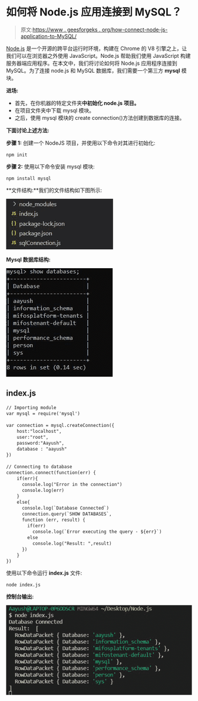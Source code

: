 # 如何将 Node.js 应用连接到 MySQL？

> 原文:[https://www . geesforgeks . org/how-connect-node-js-application-to-MySQL/](https://www.geeksforgeeks.org/how-to-connect-node-js-application-to-mysql/)

[Node.js](https://www.geeksforgeeks.org/nodejs-tutorials/) 是一个开源的跨平台运行时环境，构建在 Chrome 的 V8 引擎之上，让我们可以在浏览器之外使用 JavaScript。Node.js 帮助我们使用 JavaScript 构建服务器端应用程序。在本文中，我们将讨论如何将 Node.js 应用程序连接到 MySQL。为了连接 node.js 和 MySQL 数据库，我们需要一个第三方 **mysql** 模块。

**进场:**

*   首先，在你机器的特定文件夹**中初始化 node.js 项目。**
*   在项目文件夹中下载 mysql 模块。
*   之后，使用 mysql 模块的 create connection()方法创建到数据库的连接。

**下面讨论上述方法:**

**步骤 1:** 创建一个 NodeJS 项目，并使用以下命令对其进行初始化:

```
npm init
```

**步骤 2:** 使用以下命令安装 mysql 模块:

```
npm install mysql
```

**文件结构:**我们的文件结构如下图所示:

![](img/613eec9a334618247f0e5469532baa6f.png)

**Mysql 数据库结构:**

![](img/59b992bb28a88feec4d667cd60f0431f.png)

## index.js

```
// Importing module
var mysql = require('mysql')

var connection = mysql.createConnection({
    host:"localhost",
    user:"root",
    password:"Aayush",
    database : "aayush"
})

// Connecting to database
connection.connect(function(err) {
    if(err){
      console.log("Error in the connection")
      console.log(err)
    }
    else{
      console.log(`Database Connected`)
      connection.query(`SHOW DATABASES`, 
      function (err, result) {
        if(err)
          console.log(`Error executing the query - ${err}`)
        else
          console.log("Result: ",result) 
      })
    }
})
```

使用以下命令运行 **index.js** 文件:

```
node index.js
```

**控制台输出:**

![](img/9c7febc4335e260eda087deeff1736f1.png)